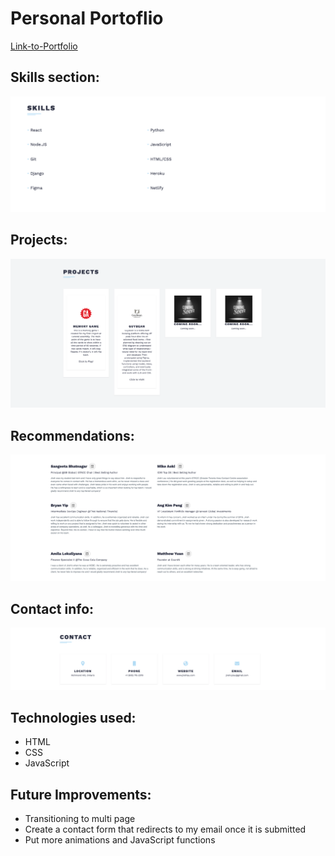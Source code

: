 # Personal Portoflio

[Link-to-Portfolio](https://jirehlau.netlify.app/)

<h2>Skills section:</h2>

![Skills](/img/skills.png)

<h2>Projects:</h2>

![Projects](/img/projects.png)

<h2>Recommendations:</h2>

![Recommendations](/img/recommendations.png)

<h2>Contact info:</h2>

![Contact Info](/img/contactMe.png)


<h2>Technologies used:</h2>

* HTML <br>
* CSS <br>
* JavaScript <br>

<h2>Future Improvements:</h2>

* Transitioning to multi page <br>
* Create a contact form that redirects to my email once it is submitted <br>
* Put more animations and JavaScript functions 